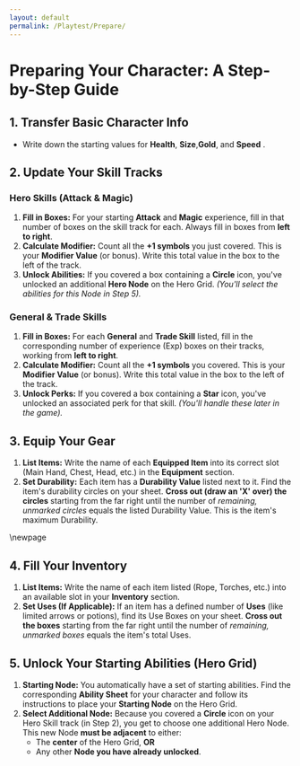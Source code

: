 ```yaml
---
layout: default
permalink: /Playtest/Prepare/
---
```

# Preparing Your Character: A Step-by-Step Guide

## 1. Transfer Basic Character Info

* Write down the starting values for **Health**, **Size**,**Gold**, and **Speed** .

## 2. Update Your Skill Tracks

### Hero Skills (Attack & Magic)

1. **Fill in Boxes:** For your starting **Attack** and **Magic** experience, fill in that number of boxes on the skill track for each. Always fill in boxes from **left to right**.
2. **Calculate Modifier:** Count all the **+1 symbols** you just covered. This is your **Modifier Value** (or bonus). Write this total value in the box to the left of the track.
3. **Unlock Abilities:** If you covered a box containing a **Circle** icon, you've unlocked an additional **Hero Node** on the Hero Grid. *(You'll select the abilities for this Node in Step 5).*

### General & Trade Skills

1. **Fill in Boxes:** For each **General** and **Trade Skill** listed, fill in the corresponding number of experience (Exp) boxes on their tracks, working from **left to right**.
2. **Calculate Modifier:** Count all the **+1 symbols** you covered. This is your **Modifier Value** (or bonus). Write this total value in the box to the left of the track.
3. **Unlock Perks:** If you covered a box containing a **Star** icon, you've unlocked an associated perk for that skill. *(You'll handle these later in the game).*

## 3. Equip Your Gear

1. **List Items:** Write the name of each **Equipped Item** into its correct slot (Main Hand, Chest, Head, etc.) in the **Equipment** section.
2. **Set Durability:** Each item has a **Durability Value** listed next to it. Find the item's durability circles on your sheet. **Cross out (draw an 'X' over) the circles** starting from the far right until the number of *remaining, unmarked circles* equals the listed Durability Value. This is the item's maximum Durability.

\newpage

## 4. Fill Your Inventory

1. **List Items:** Write the name of each item listed (Rope, Torches, etc.) into an available slot in your **Inventory** section.
2. **Set Uses (If Applicable):** If an item has a defined number of **Uses** (like limited arrows or potions), find its Use Boxes on your sheet. **Cross out the boxes** starting from the far right until the number of *remaining, unmarked boxes* equals the item's total Uses.

## 5. Unlock Your Starting Abilities (Hero Grid)

1.  **Starting Node:** You automatically have a set of starting abilities. Find the corresponding **Ability Sheet** for your character and follow its instructions to place your **Starting Node** on the Hero Grid.
2.  **Select Additional Node:** Because you covered a **Circle** icon on your Hero Skill track (in Step 2), you get to choose one additional Hero Node. This new Node **must be adjacent** to either:
    * The **center** of the Hero Grid, **OR**
    * Any other **Node you have already unlocked**.